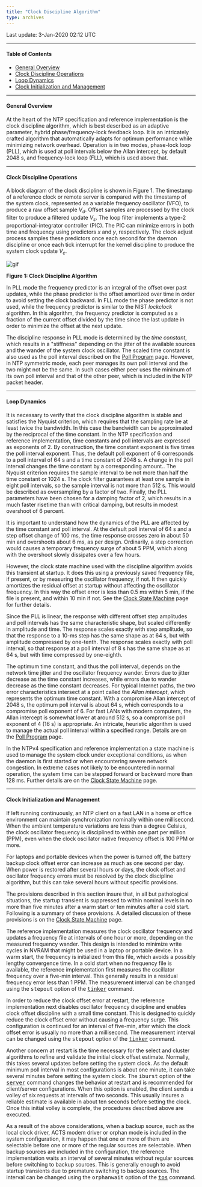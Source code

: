 ```yaml
---
title: "Clock Discipline Algorithm"
type: archives
---
```


Last update: 3-Jan-2020 02:12 UTC

* * *

#### Table of Contents

*   [General Overview](/archives/4.2.8-series/discipline/#general-overview)
*   [Clock Discipline Operations](/archives/4.2.8-series/discipline/#clock-discipline-operations)
*   [Loop Dynamics](/archives/4.2.8-series/discipline/#loop-dynamics)
*   [Clock Initialization and Management](/archives/4.2.8-series/discipline/#clock-initialization-and-management)

* * *

#### General Overview

At the heart of the NTP specification and reference implementation is the clock discipline algorithm, which is best described as an adaptive parameter, hybrid phase/frequency-lock feedback loop. It is an intricately crafted algorithm that automatically adapts for optimum performance while minimizing network overhead. Operation is in two modes, phase-lock loop (PLL), which is used at poll intervals below the Allan intercept, by default 2048 s, and frequency-lock loop (FLL), which is used above that.

* * *

#### Clock Discipline Operations

A block diagram of the clock discipline is shown in Figure 1. The timestamp of a reference clock or remote server is compared with the timestamp of the system clock, represented as a variable frequency oscillator (VFO), to produce a raw offset sample _V<sub>d</sub>_. Offset samples are processed by the clock filter to produce a filtered update _V<sub>s</sub>_. The loop filter implements a type-2 proportional-integrator controller (PIC). The PIC can minimize errors in both time and frequency using predictors _x_ and _y_, respectively. The clock adjust process samples these predictors once each second for the daemon discipline or once each tick interrupt for the kernel discipline to produce the system clock update _V<sub>c</sub>_.

![gif](/archives/pic/discipline.gif)

**Figure 1: Clock Discipline Algorithm**

In PLL mode the frequency predictor is an integral of the offset over past updates, while the phase predictor is the offset amortized over time in order to avoid setting the clock backward. In FLL mode the phase predictor is not used, while the frequency predictor is similar to the NIST _lockclock_ algorithm. In this algorithm, the frequency predictor is computed as a fraction of the current offset divided by the time since the last update in order to minimize the offset at the next update.

The discipline response in PLL mode is determined by the _time constant_, which results in a "stiffness" depending on the jitter of the available sources and the wander of the system clock oscillator. The scaled time constant is also used as the poll interval described on the [Poll Program](/archives/4.2.8-series/poll) page. However, in NTP symmetric mode, each peer manages its own poll interval and the two might not be the same. In such cases either peer uses the minimum of its own poll interval and that of the other peer, which is included in the NTP packet header.

* * *

#### Loop Dynamics

It is necessary to verify that the clock discipline algorithm is stable and satisfies the Nyquist criterion, which requires that the sampling rate be at least twice the bandwidth. In this case the bandwidth can be approximated by the reciprocal of the time constant. In the NTP specification and reference implementation, time constants and poll intervals are expressed as exponents of 2\. By construction, the time constant exponent is five times the poll interval exponent. Thus, the default poll exponent of 6 corresponds to a poll interval of 64 s and a time constant of 2048 s. A change in the poll interval changes the time constant by a corresponding amount.. The Nyquist criterion requires the sample interval to be not more than half the time constant or 1024 s. The clock filter guarantees at least one sample in eight poll intervals, so the sample interval is not more than 512 s. This would be described as oversampling by a factor of two. Finally, the PLL parameters have been chosen for a damping factor of 2, which results in a much faster risetime than with critical damping, but results in modest overshoot of 6 percent.

It is important to understand how the dynamics of the PLL are affected by the time constant and poll interval. At the default poll interval of 64 s and a step offset change of 100 ms, the time response crosses zero in about 50 min and overshoots about 6 ms, as per design. Ordinarily, a step correction would causes a temporary frequency surge of about 5 PPM, which along with the overshoot slowly dissipates over a few hours.

However, the clock state machine used with the discipline algorithm avoids this transient at startup. It does this using a previously saved frequency file, if present, or by measuring the oscillator frequency, if not. It then quickly amortizes the residual offset at startup without affecting the oscillator frequency. In this way the offset error is less than 0.5 ms within 5 min, if the file is present, and within 10 min if not. See the [Clock State Machine](/archives/4.2.8-series/clock) page for further details.

Since the PLL is linear, the response with different offset step amplitudes and poll intervals has the same characteristic shape, but scaled differently in amplitude and time. The response scales exactly with step amplitude, so that the response to a 10-ms step has the same shape as at 64 s, but with amplitude compressed by one-tenth. The response scales exactly with poll interval, so that response at a poll interval of 8 s has the same shape as at 64 s, but with time compressed by one-eighth.

The optimum time constant, and thus the poll interval, depends on the network time jitter and the oscillator frequency wander. Errors due to jitter decrease as the time constant increases, while errors due to wander decrease as the time constant decreases. For typical Internet paths, the two error characteristics intersect at a point called the _Allan intercept_, which represents the optimum time constant. With a compromise Allan intercept of 2048 s, the optimum poll interval is about 64 s, which corresponds to a compromise poll exponent of 6\. For fast LANs with modern computers, the Allan intercept is somewhat lower at around 512 s, so a compromise poll exponent of 4 (16 s) is appropriate. An intricate, heuristic algorithm is used to manage the actual poll interval within a specified range. Details are on the [Poll Program](/archives/4.2.8-series/poll) page.

In the NTPv4 specification and reference implementation a state machine is used to manage the system clock under exceptional conditions, as when the daemon is first started or when encountering severe network congestion. In extreme cases not likely to be encountered in normal operation, the system time can be stepped forward or backward more than 128 ms. Further details are on the [Clock State Machine](/archives/4.2.8-series/clock) page.

* * *

#### Clock Initialization and Management

If left running continuously, an NTP client on a fast LAN in a home or office environment can maintain synchronization nominally within one millisecond. When the ambient temperature variations are less than a degree Celsius, the clock oscillator frequency is disciplined to within one part per million (PPM), even when the clock oscillator native frequency offset is 100 PPM or more.

For laptops and portable devices when the power is turned off, the battery backup clock offset error can increase as much as one second per day. When power is restored after several hours or days, the clock offset and oscillator frequency errors must be resolved by the clock discipline algorithm, but this can take several hours without specific provisions.

The provisions described in this section insure that, in all but pathological situations, the startup transient is suppressed to within nominal levels in no more than five minutes after a warm start or ten minutes after a cold start. Following is a summary of these provisions. A detailed discussion of these provisions is on the [Clock State Machine](/archives/4.2.8-series/clock) page.

The reference implementation measures the clock oscillator frequency and updates a frequency file at intervals of one hour or more, depending on the measured frequency wander. This design is intended to minimize write cycles in NVRAM that might be used in a laptop or portable device. In a warm start, the frequency is initialized from this file, which avoids a possibly lengthy convergence time. In a cold start when no frequency file is available, the reference implementation first measures the oscillator frequency over a five-min interval. This generally results in a residual frequency error less than 1 PPM. The measurement interval can be changed using the <tt>stepout</tt> option of the [<tt>tinker</tt>](/archives/4.2.8-series/miscopt) command.

In order to reduce the clock offset error at restart, the reference implementation next disables oscillator frequency discipline and enables clock offset discipline with a small time constant. This is designed to quickly reduce the clock offset error without causing a frequency surge. This configuration is continued for an interval of five-min, after which the clock offset error is usually no more than a millisecond. The measurement interval can be changed using the <tt>stepout</tt> option of the [<tt>tinker</tt>](/archives/4.2.8-series/miscopt) command.

Another concern at restart is the time necessary for the select and cluster algorithms to refine and validate the initial clock offset estimate. Normally, this takes several updates before setting the system clock. As the default minimum poll interval in most configurations is about one minute, it can take several minutes before setting the system clock. The <tt>iburst</tt> option of the [<tt>server</tt>](/archives/4.2.8-series/confopt/#server-command-options) command changes the behavior at restart and is recommended for client/server configurations. When this option is enabled, the client sends a volley of six requests at intervals of two seconds. This usually insures a reliable estimate is available in about ten seconds before setting the clock. Once this initial volley is complete, the procedures described above are executed.

As a result of the above considerations, when a backup source, such as the local clock driver, ACTS modem driver or orphan mode is included in the system configuration, it may happen that one or more of them are selectable before one or more of the regular sources are selectable. When backup sources are included in the configuration, the reference implementation waits an interval of several minutes without regular sources before switching to backup sources. This is generally enough to avoid startup transients due to premature switching to backup sources. The interval can be changed using the <tt>orphanwait</tt> option of the [<tt>tos</tt>](/archives/4.2.8-series/miscopt) command.
